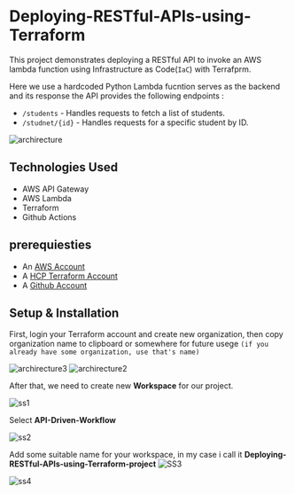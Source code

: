 # Deploying-RESTful-APIs-using-Terraform
This project demonstrates deploying a RESTful API to invoke an AWS lambda function using Infrastructure as Code(`IaC`) with Terrafprm. 

Here we use a hardcoded Python Lambda fucntion serves as the backend and its response the API provides the following endpoints : 
- `/students` - Handles requests to fetch a list of students.
- `/studnet/{id}` - Handles requests for a specific student by ID.

![archirecture](https://github.com/user-attachments/assets/09052134-90c5-4071-8da1-49b4d9e458c9)

## Technologies Used
 - AWS API Gateway
 - AWS Lambda
 - Terraform
 - Github Actions 
## prerequiesties
 * An [AWS Account](https://aws.amazon.com/)
 * A [HCP Terraform Account](https://www.terraform.io/)
 * A [Github Account](https://github.com/)
## Setup & Installation 

 First, login your Terraform account and create new organization, then copy organization name to clipboard or somewhere for future usege `(if you already have some organization, use that's name)`

![archirecture3](https://github.com/user-attachments/assets/2c629bfc-ce00-44f7-beaa-ca1768cad653)
![archirecture2](https://github.com/user-attachments/assets/31a4726e-b6bb-43bd-b564-cbbd71a8da8d)

After that, we need to create new **Workspace** for our project.

![ss1](https://github.com/user-attachments/assets/d28d109b-40de-458d-b5e6-6b809fb6447f)

Select **API-Driven-Workflow**

![ss2](https://github.com/user-attachments/assets/36d01551-44d7-457c-9afd-c38e695886a0)


Add some suitable name for your workspace, in my case i call it **Deploying-RESTful-APIs-using-Terraform-project**
![SS3](https://github.com/user-attachments/assets/82784dca-f463-477c-9c71-4ee6dafe6886)



![ss4](https://github.com/user-attachments/assets/3e1c7c9d-16d7-417e-846f-bf7e18a71ed9)
